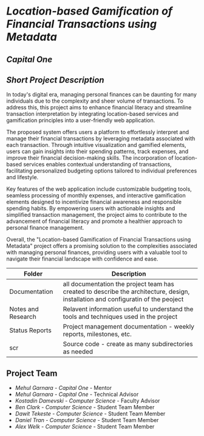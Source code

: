 # *Location-based Gamification of Financial Transactions using Metadata*
## *Capital One*
## *Short Project Description*
In today's digital era, managing personal finances can be daunting for many individuals due to the complexity and sheer volume of transactions. To address this, this project aims to enhance financial literacy and streamline transaction interpretation by integrating location-based services and gamification principles into a user-friendly web application.

The proposed system offers users a platform to effortlessly interpret and manage their financial transactions by leveraging metadata associated with each transaction. Through intuitive visualization and gamified elements, users can gain insights into their spending patterns, track expenses, and improve their financial decision-making skills. The incorporation of location-based services enables contextual understanding of transactions, facilitating personalized budgeting options tailored to individual preferences and lifestyle.

Key features of the web application include customizable budgeting tools, seamless processing of monthly expenses, and interactive gamification elements designed to incentivize financial awareness and responsible spending habits. By empowering users with actionable insights and simplified transaction management, the project aims to contribute to the advancement of financial literacy and promote a healthier approach to personal finance management.

Overall, the "Location-based Gamification of Financial Transactions using Metadata" project offers a promising solution to the complexities associated with managing personal finances, providing users with a valuable tool to navigate their financial landscape with confidence and ease.


| Folder | Description |
|---|---|
| Documentation |  all documentation the project team has created to describe the architecture, design, installation and configuratin of the peoject |
| Notes and Research | Relavent information useful to understand the tools and techniques used in the project |
| Status Reports | Project management documentation - weekly reports, milestones, etc. |
| scr | Source code - create as many subdirectories as needed |

## Project Team
- *Mehul Garnara*  - *Capital One* - Mentor
- *Mehul Garnara*  - *Capital One* - Technical Advisor
- *Kostadin Damevski* - *Computer Science* - Faculty Advisor
- *Ben Clark* - *Computer Science* - Student Team Member
- *Dawit Tekeste* - *Computer Science* - Student Team Member
- *Daniel Tran* - *Computer Science* - Student Team Member
- *Alex Welk* - *Computer Science* - Student Team Member
